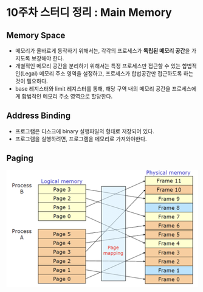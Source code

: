 # 10주차 스터디 정리 : Main Memory

## Memory Space
- 메모리가 올바르게 동작하기 위해서는, 각각의 프로세스가 **독립된 메모리 공간**을 가지도록 보장해야 한다.
- 개별적인 메모리 공간을 분리하기 위해서는 특정 프로세스만 접근할 수 있는 합법적인(Legal) 메모리 주소 영역을 설정하고, 프로세스가 합법공간만 접근하도록 하는 것이 필요하다. 
- base 레지스터와 limit 레지스터를 통해, 해당 구역 내의 메모리 공간을 프로세스에게 합법적인 메모리 주소 영역으로 할당한다. 

## Address Binding
- 프로그램은 디스크에 binary 실행파일의 형태로 저장되어 있다. 
- 프로그램을 실행하려면, 프로그램을 메모리로 가져와야한다. 









## Paging 
<img src="../img/os-week10-1.png"/> 
